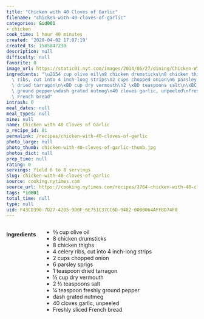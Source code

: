 ```yaml
---
title: "Chicken with 40 Cloves of Garlic"
filename: "chicken-with-40-cloves-of-garlic"
categories: &id001
- chicken
cook_time: 1 hour 40 minutes
created: '2020-04-02 17:07:19'
created_ts: 1585847239
description: null
difficulty: null
favorite: 0
image_url: https://static01.nyt.com/images/2014/05/27/dining/Chicken-With-40-Cloves-of-Garlic/Chicken-With-40-Cloves-of-Garlic-articleLarge.jpg
ingredients: "\u2154 cup olive oil\n8 chicken drumsticks\n8 chicken thighs\n4 celery\
  \ ribs, cut into 4 inch-long strips\n2 cups chopped onion\n6 parsley sprigs\n1 teaspoon\
  \ dried tarragon\n\xBD cup dry vermouth\n2 \xBD teaspoons salt\n\xBC teaspoon freshly\
  \ ground pepper\ndash grated nutmeg\n40 cloves garlic, unpeeled\nFreshly sliced\
  \ French bread"
intrash: 0
meal_dates: null
meal_types: null
mine: null
name: Chicken with 40 Cloves of Garlic
p_recipe_id: 81
permalink: /recipes/chicken-with-40-cloves-of-garlic
photo_large: null
photo_thumb: chicken-with-40-cloves-of-garlic-thumb.jpg
photos_dict: null
prep_time: null
rating: 0
servings: Yield 6 to 8 servings
slug: chicken-with-40-cloves-of-garlic
source: cooking.nytimes.com
source_url: https://cooking.nytimes.com/recipes/3764-chicken-with-40-cloves-of-garlic?action=click&module=Global%20Search%20Recipe%20Card&pgType=search&rank=9
tags: *id001
total_time: null
type: null
uid: F43CD390-7D27-42D5-9D0F-6E751C37CC6D-9482-0000064AFFBD74F0
---
```

<div class="large-8 medium-7 columns" id="writeup">	</div><!-- #writeup -->
</div><!-- #row-one -->
<div class="row" id="row-two">	<div class="medium-4 small-5 columns" id="ingredients"><h4>Ingredients</h4><div class="box box-ingredients content"><ul>
<li>⅔ cup olive oil</li>
<li>8 chicken drumsticks</li>
<li>8 chicken thighs</li>
<li>4 celery ribs, cut into 4 inch-long strips</li>
<li>2 cups chopped onion</li>
<li>6 parsley sprigs</li>
<li>1 teaspoon dried tarragon</li>
<li>½ cup dry vermouth</li>
<li>2 ½ teaspoons salt</li>
<li>¼ teaspoon freshly ground pepper</li>
<li>dash grated nutmeg</li>
<li>40 cloves garlic, unpeeled</li>
<li>Freshly sliced French bread</li>
</ul>
</div>	</div>	<div class="medium-6 small-7 columns" id="directions">	</div>